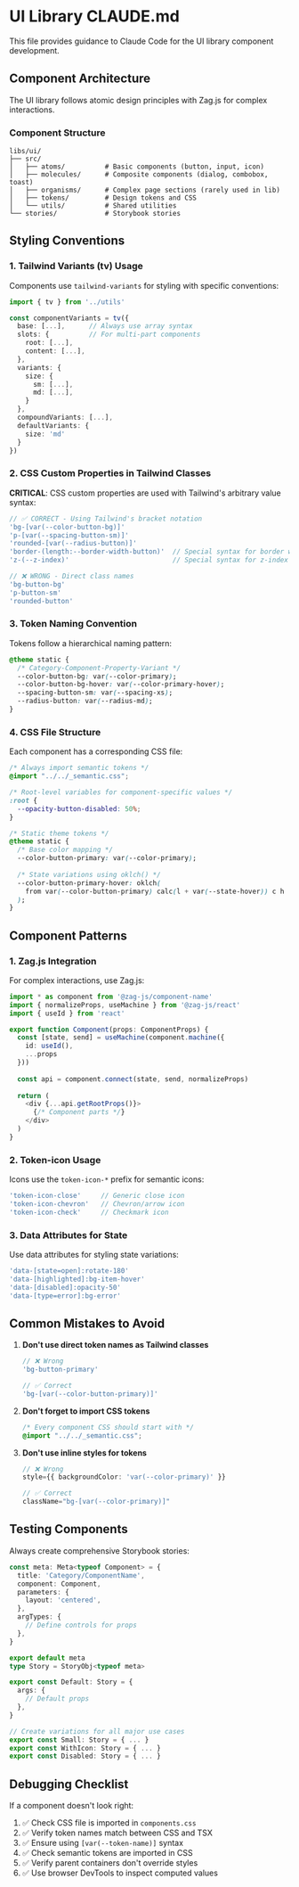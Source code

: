 # UI Library CLAUDE.md

This file provides guidance to Claude Code for the UI library component development.

## Component Architecture

The UI library follows atomic design principles with Zag.js for complex interactions.

### Component Structure

```
libs/ui/
├── src/
│   ├── atoms/          # Basic components (button, input, icon)
│   ├── molecules/      # Composite components (dialog, combobox, toast)
│   ├── organisms/      # Complex page sections (rarely used in lib)
│   ├── tokens/         # Design tokens and CSS
│   └── utils/          # Shared utilities
└── stories/            # Storybook stories
```

## Styling Conventions

### 1. Tailwind Variants (tv) Usage

Components use `tailwind-variants` for styling with specific conventions:

```typescript
import { tv } from '../utils'

const componentVariants = tv({
  base: [...],      // Always use array syntax
  slots: {          // For multi-part components
    root: [...],
    content: [...],
  },
  variants: {
    size: {
      sm: [...],
      md: [...],
    }
  },
  compoundVariants: [...],
  defaultVariants: {
    size: 'md'
  }
})
```

### 2. CSS Custom Properties in Tailwind Classes

**CRITICAL**: CSS custom properties are used with Tailwind's arbitrary value syntax:

```typescript
// ✅ CORRECT - Using Tailwind's bracket notation
'bg-[var(--color-button-bg)]'
'p-[var(--spacing-button-sm)]'
'rounded-[var(--radius-button)]'
'border-(length:--border-width-button)'  // Special syntax for border width
'z-(--z-index)'                          // Special syntax for z-index

// ❌ WRONG - Direct class names
'bg-button-bg'
'p-button-sm'
'rounded-button'
```

### 3. Token Naming Convention

Tokens follow a hierarchical naming pattern:

```css
@theme static {
  /* Category-Component-Property-Variant */
  --color-button-bg: var(--color-primary);
  --color-button-bg-hover: var(--color-primary-hover);
  --spacing-button-sm: var(--spacing-xs);
  --radius-button: var(--radius-md);
}
```

### 4. CSS File Structure

Each component has a corresponding CSS file:

```css
/* Always import semantic tokens */
@import "../../_semantic.css";

/* Root-level variables for component-specific values */
:root {
  --opacity-button-disabled: 50%;
}

/* Static theme tokens */
@theme static {
  /* Base color mapping */
  --color-button-primary: var(--color-primary);
  
  /* State variations using oklch() */
  --color-button-primary-hover: oklch(
    from var(--color-button-primary) calc(l + var(--state-hover)) c h
  );
}
```

## Component Patterns

### 1. Zag.js Integration

For complex interactions, use Zag.js:

```typescript
import * as component from '@zag-js/component-name'
import { normalizeProps, useMachine } from '@zag-js/react'
import { useId } from 'react'

export function Component(props: ComponentProps) {
  const [state, send] = useMachine(component.machine({
    id: useId(),
    ...props
  }))
  
  const api = component.connect(state, send, normalizeProps)
  
  return (
    <div {...api.getRootProps()}>
      {/* Component parts */}
    </div>
  )
}
```

### 2. Token-icon Usage

Icons use the `token-icon-*` prefix for semantic icons:

```typescript
'token-icon-close'     // Generic close icon
'token-icon-chevron'   // Chevron/arrow icon
'token-icon-check'     // Checkmark icon
```

### 3. Data Attributes for State

Use data attributes for styling state variations:

```typescript
'data-[state=open]:rotate-180'
'data-[highlighted]:bg-item-hover'
'data-[disabled]:opacity-50'
'data-[type=error]:bg-error'
```

## Common Mistakes to Avoid

1. **Don't use direct token names as Tailwind classes**
   ```typescript
   // ❌ Wrong
   'bg-button-primary'
   
   // ✅ Correct
   'bg-[var(--color-button-primary)]'
   ```

2. **Don't forget to import CSS tokens**
   ```css
   /* Every component CSS should start with */
   @import "../../_semantic.css";
   ```

3. **Don't use inline styles for tokens**
   ```typescript
   // ❌ Wrong
   style={{ backgroundColor: 'var(--color-primary)' }}
   
   // ✅ Correct
   className="bg-[var(--color-primary)]"
   ```

## Testing Components

Always create comprehensive Storybook stories:

```typescript
const meta: Meta<typeof Component> = {
  title: 'Category/ComponentName',
  component: Component,
  parameters: {
    layout: 'centered',
  },
  argTypes: {
    // Define controls for props
  },
}

export default meta
type Story = StoryObj<typeof meta>

export const Default: Story = {
  args: {
    // Default props
  },
}

// Create variations for all major use cases
export const Small: Story = { ... }
export const WithIcon: Story = { ... }
export const Disabled: Story = { ... }
```

## Debugging Checklist

If a component doesn't look right:

1. ✅ Check CSS file is imported in `components.css`
2. ✅ Verify token names match between CSS and TSX
3. ✅ Ensure using `[var(--token-name)]` syntax
4. ✅ Check semantic tokens are imported in CSS
5. ✅ Verify parent containers don't override styles
6. ✅ Use browser DevTools to inspect computed values